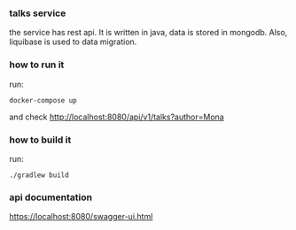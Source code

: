 ### talks service
the service has rest api. It is written in java, data is stored in mongodb. Also, liquibase is used to data migration.

### how to run it
run:  
```shell
docker-compose up
```
and check [http://localhost:8080/api/v1/talks?author=Mona](http://localhost:8080/api/v1/talks?author=Mona)

### how to build it
run:
```shell
./gradlew build
```

### api documentation

[https://localhost:8080/swagger-ui.html](https://localhost:8080/swagger-ui.html)